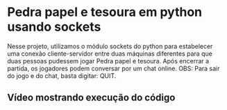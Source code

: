 # Pedra papel e tesoura em python usando sockets
Nesse projeto, utilizamos o módulo sockets do python para estabelecer uma conexão cliente-servidor entre duas máquinas
diferentes para que duas pessoas pudessem jogar Pedra papel e tesoura. Após encerrar a partida, os jogadores podem conversar por um chat online.
OBS: Para sair do jogo e do chat, basta digitar: QUIT.

## Vídeo mostrando execução do código
